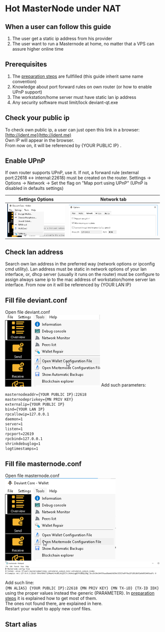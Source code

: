 # Hot MasterNode under NAT
## When a user can follow this guide
1. The user get a static ip address from his provider 
2. The user want to run a Masternode at home, no matter that a VPS can assure higher online time

## Prerequisites
1. The [preparation steps](https://github.com/ScaMar/Deviant-Masternode/blob/master/common/Preparation-steps-for-MN.md) are fullfilled (this guide inherit same name convention)
2. Knowledge about port forward rules on own router (or how to enable UPnP support)
3. The workstation/home server must have static lan ip address
4. Any security software must limit/lock deviant-qt.exe

## Check your public ip
To check own public ip, a user can just open this link in a browser: [http://ident.me](http://ident.me)<br />
Own IP will appear in the browser.<br />
From now on, it will be referenced by {YOUR PUBLIC IP} .

## Enable UPnP
If own router supports UPnP, use it. If not, a forward rule (external port:22618 <-> internal:22618) must be created on the router.
Settings -> Options -> Network -> Set the flag on "Map port using UPnP" (UPnP is disabled in defaults settings)<br />

Settings Options | Network tab
---------------- | -----------
![GUI-options](/images/GUI-options.png) | ![network](/images/network.png)

## Check lan address
Search own lan address in the preferred way (network options or ipconfig cmd utility).
Lan address must be static in network options of your lan interface, or, dhcp server (usually it runs on the router) must be configure to assign always same ip to the mac address of workstation/home server lan interface.
From now on it will be referenced by {YOUR LAN IP}

## Fill file deviant.conf
Open file deviant.conf<br />
![open deviant.conf](/images/edit-local-conf.png)
Add such parameters:<br />
```masternode=1
masternodeaddr={YOUR PUBLIC IP}:22618
masternodeprivkey={MN PRIV KEY}
externalip={YOUR PUBLIC IP}
bind={YOUR LAN IP}
rpcallowip=127.0.0.1
daemon=1
server=1
listen=1
rpcport=22619
rpcbind=127.0.0.1
shrinkdebuglog=1
logtimestamps=1
```
## Fill file masternode.conf
Open file masternode.conf<br />
![open masternode.conf](/images/edit-masternode-conf.png)
![sample masternode.conf](/images/sample-masternode-conf.png)

Add such line:<br />
```{MN ALIAS} {YOUR PUBLIC IP}:22618 {MN PRIV KEY} {MN TX-iD} {TX-ID IDX}```<br />
using the proper values instead the generic {PARAMETER}.
In [preparation steps](https://github.com/ScaMar/Deviant-Masternode/blob/master/common/Preparation-steps-for-MN.md) it is explained how to get most of them.<br />
The ones not found there, are explained in here.<br />
Restart your wallet to apply new conf files.

## Start alias




